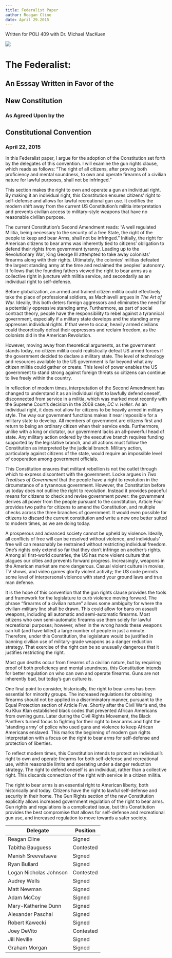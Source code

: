 ```yaml
---
title: Federalist Paper
author: Reagan Cline
date: April 29.2015
---
```


Written for POLI 409 with Dr. Michael MacKuen

![](http://media.boingboing.net/wp-content/uploads/2011/08/join-or-die.jpg)

# The Federalist:

## An Esssay Written in Favor of the
## New Constitution

### As Agreed Upon by the  
## Constitutional Convention
### April 22, 2015

In this Federalist paper, I argue for the adoption of the Constitution
set forth by the delegates of this convention. I will examine the gun
rights clause, which reads as follows: “The right of all citizens, after
proving both proficiency and mental soundness, to own and operate
firearms of a civilian nature for lawful purposes, shall not be
infringed.”

This section makes the right to own and operate a gun an individual
right. By making it an individual right, this Constitution ensures
citizens’ right to self-defense and allows for lawful recreational gun
use. It codifies the modern shift away from the current US
Constitution’s militia interpretation and prevents civilian access to
military-style weapons that have no reasonable civilian purpose.

The current Constitution’s Second Amendment reads: “A well regulated
Militia, being necessary to the security of a free State, the right of
the people to keep and bear Arms, shall not be infringed.” Initially,
the right for American citizens to bear arms was inherently tied to
citizens’ obligation to defend their rights from government tyranny.
Leading up to the Revolutionary War, King George III attempted to take
away colonists’ firearms along with their rights. Ultimately, the
colonies’ militias defeated the largest standing army at the time and
reclaimed the peoples’ autonomy. It follows that the founding fathers
viewed the right to bear arms as a collective right in juncture with
militia service, and secondarily as an individual right to self-defense.

Before globalization, an armed and trained citizen militia could
effectively take the place of professional soldiers, as Machiavelli
argues in *The Art of War.* Ideally, this both deters foreign aggressors
and eliminates the need for a potentially oppressive standing army.
Furthermore, as part of social contract theory, people have the
responsibility to rebel against a tyrannical government, especially if a
military state develops and the standing army oppresses individual
rights. If that were to occur, heavily armed civilians could
theoretically defeat their oppressors and reclaim freedom, as the
colonists did in the American Revolution.

However, moving away from theoretical arguments, as the government
stands today, no citizen militia could realistically defeat US armed
forces if the government decided to declare a military state. The level
of technology and resources available to the US government is far beyond
what any citizen militia could gather or create. This level of power
enables the US government to stand strong against foreign threats so
citizens can continue to live freely within the country.

In reflection of modern times, interpretation of the Second Amendment
has changed to understand it as an individual right to lawfully defend
oneself, disconnected from service in a militia, which was marked most
recently with the Supreme Court’s decision in the 2008 case, *DC v.
Heller*. As an individual right, it does not allow for citizens to be
heavily armed in military style. The way our government functions makes
it near impossible for a military state to develop. All members of
government are citizens first and return to being an ordinary citizen
when their service ends. Furthermore, unlike with a king or dictator,
our government lacks an all-powerful head of state. Any military action
ordered by the executive branch requires funding supported by the
legislative branch, and all actions must follow the Constitution as
interpreted by the judicial branch. Military action, particularly
against citizens of the state, would require an impossible level of
cooperation among government officials.

This Constitution ensures that militant rebellion is not the outlet
through which to express discontent with the government. Locke argues in
*Two Treatises of Government* that the people have a right to revolution
in the circumstance of a tyrannous government. However, the Constitution
before us today does not outline the right to revolution. Instead it
provides peaceful means for citizens to check and revise government
power: the government derives all power from the people pursuant to the
constitution, Article Four provides two paths for citizens to amend the
Constitution, and multiple checks across the three branches of
government. It would even possible for citizens to discard the current
constitution and write a new one better suited to modern times, as we
are doing today.

A prosperous and advanced society cannot be upheld by violence. Ideally,
all conflicts of free will can be resolved without violence, and
individuals’ free will can reasonably be restrained without restricting
individual freedom. One’s rights only extend so far that they don’t
infringe on another’s rights. Among all first-world countries, the US
has more violent culture that plagues our cities and prevents forward
progress. Increasingly, weapons in the American market are more
dangerous. Casual violent culture in movies, TV shows, and video games
glorify violent activity; the US code permits some level of
interpersonal violence with stand your ground laws and true man defense.

It is the hope of this convention that the gun rights clause provides
the tools and framework for the legislature to curb violence moving
forward. The phrase “firearms of a civilian nature” allows some
ambiguity for where the civilian-military line shall be drawn. This
could allow for bans on assault weapons, including all automatic and
semi-automatic firearms. Most citizens who own semi-automatic firearms
use them solely for lawful recreational purposes; however, when in the
wrong hands these weapons can kill (and have killed) a large number of
people in just a minute. Therefore, under this Constitution, the
legislature would be justified in banning civilian use of military-grade
weapons as a danger reduction strategy. That exercise of the right can
be so unusually dangerous that it justifies restricting the right.

Most gun deaths occur from firearms of a civilian nature, but by
requiring proof of both proficiency and mental soundness, this
Constitution intends for better regulation on who can own and operate
firearms. Guns are not inherently bad, but today’s gun culture is.

One final point to consider, historically, the right to bear arms has
been essential for minority groups. The increased regulations for
obtaining firearms should not be applied in a discriminatory manner,
pursuant to the Equal Protection section of Article Five. Shortly after
the Civil War’s end, the Ku Klux Klan established black codes that
prevented African Americans from owning guns. Later during the Civil
Rights Movement, the Black Panthers turned focus to fighting for their
right to bear arms and fight the ‘standing army’ of police who used guns
and violence to keep African Americans enslaved. This marks the
beginning of modern gun rights interpretation with a focus on the right
to bear arms for self-defense and protection of liberties.

To reflect modern times, this Constitution intends to protect an
individual’s right to own and operate firearms for both self-defense and
recreational use, within reasonable limits and operating under a danger
reduction strategy. The right to defend oneself is an individual, rather
than a collective right. This discards connection of the right with
service in a citizen militia.

The right to bear arms is an essential right to American liberty, both
historically and today. Citizens have the right to lawful self-defense
and security in their home. The Gun Rights section of the new
Constitution explicitly allows increased government regulation of the
right to bear arms. Gun rights and regulations is a complicated issue,
but this Constitution provides the best compromise that allows for
self-defense and recreational gun use, and increased regulation to move
towards a safer society.

Delegate | Position
---------|---------
Reagan Cline | Signed
Tabitha Bauguess | Contested
Manish Sreevatsava | Signed
Ryan Bullard | Signed
Logan Nicholas Johnson | Contested
Audrey Wells | Signed
Matt Newman | Signed
Adam McCoy | Signed
Mary-Katherine Dunn | Signed
Alexander Paschal | Signed
Robert Kawecki | Signed
Joey DeVito | Contested
Jill Neville | Signed
Graham Morgan | Signed
